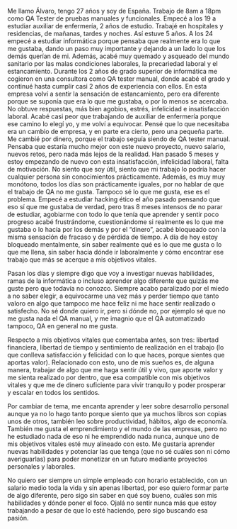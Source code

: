 Me llamo Álvaro, tengo 27 años y soy de España. Trabajo de 8am a 18pm como QA Tester de pruebas manuales y funcionales. Empecé a los 19 a estudiar auxiliar de enfermería, 2 años de estudio. Trabajé en hospitales y residencias, de mañanas, tardes y noches. Así estuve 5 años. A los 24 empecé a estudiar informática porque pensaba que realmente era lo que me gustaba, dando un paso muy importante y dejando a un lado lo que los demás querían de mi. Además, acabé muy quemado y asqueado del mundo sanitario por las malas condiciones laborales, la precariedad laboral y el estancamiento. Durante los 2 años de grado superior de informática me cogieron en una consultora como QA tester manual, donde acabé el grado y continué hasta cumplir casi 2 años de experiencia con ellos. En esta empresa volví a sentir la sensación de estancamiento, pero era diferente porque se suponía que era lo que me gustaba, o por lo menos se acercaba. No obtuve respuestas, más bien agobios, estrés, infelicidad e insatisfacción laboral. Acabé casi peor que trabajando de auxiliar de enfermería porque ese camino lo elegí yo, y me volví a equivocar. Pensé que lo que necesitaba era un cambio de empresa, y en parte era cierto, pero una pequeña parte. Me cambié por dinero, porque el trabajo seguía siendo de QA tester manual. Pensaba que estaría mucho mejor con este nuevo proyecto, nuevo salario, nuevos retos, pero nada más lejos de la realidad. Han pasado 5 meses y estoy empezando de nuevo con esta insatisfacción, infelicidad laboral, falta de motivación. No siento que soy útil, siento que mi trabajo lo podría hacer cualquier persona sin conocimientos prácticamente. Además, es muy muy monótono, todos los días son prácticamente iguales, por no hablar de que el trabajo de QA no me gusta. Tampoco sé lo que me gusta, ese es el problema. Empecé a estudiar hacking ético el año pasado pensando que eso sí que me gustaba de verdad, pero tras 8 meses intensos de no parar de estudiar, agobiarme con todo lo que tenía que aprender y sentir poco progreso acabé frustrándome, cuestionándome si realmente es lo que me gustaba o lo hacía por los demás y por el “dinero”, acabé bloqueado con la misma sensación de fracaso y de pérdida de tiempo. A día de hoy estoy bloqueado mentalmente, sin saber realmente qué es lo que me gusta o lo que me llena, sin saber hacia dónde ir laboralmente y cómo encontrar ese trabajo que más se acerque a mis objetivos vitales.


Pasan los días y siempre digo que voy a investigar nuevas habilidades, ramas de la informática o incluso aprender algo diferente que quizás me guste pero que todavía no conozco. Siempre acabo paralizado por el miedo a no saber elegir, a equivocarme una vez más y perder tiempo que tanto valoro en algo que tampoco me hace feliz ni me hace sentir realizado o satisfecho. No sé donde quiero ir, pero si dónde no, por ejemplo sé que no me gusta nada el QA manual, y me imagnio que el QA automatizado tampoco, QA en general no me gusta. 

Respecto a mis objetivos vitales que comentaba antes, son tres: libertad financiera, libertad de tiempo y sentimiento de realización en el trabajo (lo que conlleva satisfacción y felicidad con lo que haces, porque sientes que aportas valor). Relacionado con esto, uno de mis sueños es, de alguna manera, trabajar de algo que me haga sentir útil y vivo, que aporte valor y me sienta realizado por dentro, que esa compatible con mis objetivos vitales y que me de dinero suficiente para vivir tranquilo y poder prosperar y escalar en todos los sentidos.

Por cambiar de tema, me encanta aprender y leer sobre desarrollo personal aunque ya no lo hago tanto porque siento que ya muchos libros son copias unos de otros, también leo sobre productividad, hábitos, algo de economía. También me gusta el emprendimiento y el mundo de las empresas, pero no he estudiado nada de eso ni he emprendido nada nunca, aunque uno de mis objetivos vitales esté muy alineado con esto. Me gustaría aprender nuevas habilidades y potenciar las que tenga (que no sé cuáles son ni cómo averiguarlas) para poder monetizar en un futuro mediante proyectos personales y laborales.

No quiero ser siempre un simple empleado con horario establecido, con un salario medio toda la vida y sin apenas libertad, por eso quiero formar parte de algo diferente, pero sigo sin saber en qué soy bueno, cuáles son mis habilidades y dónde poner el foco. Ojalá no sentir nunca más que estoy trabajando a pesar de que lo esté haciendo, pero sigo buscando esa pasión.